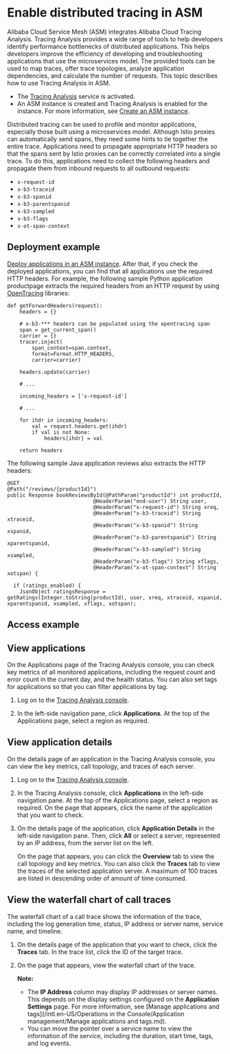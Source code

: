 # Enable distributed tracing in ASM

Alibaba Cloud Service Mesh \(ASM\) integrates Alibaba Cloud Tracing Analysis. Tracing Analysis provides a wide range of tools to help developers identify performance bottlenecks of distributed applications. This helps developers improve the efficiency of developing and troubleshooting applications that use the microservices model. The provided tools can be used to map traces, offer trace topologies, analyze application dependencies, and calculate the number of requests. This topic describes how to use Tracing Analysis in ASM.

-   The [Tracing Analysis](https://tracing-analysis.console.aliyun.com) service is activated.
-   An ASM instance is created and Tracing Analysis is enabled for the instance. For more information, see [Create an ASM instance]().

Distributed tracing can be used to profile and monitor applications, especially those built using a microservices model. Although Istio proxies can automatically send spans, they need some hints to tie together the entire trace. Applications need to propagate appropriate HTTP headers so that the spans sent by Istio proxies can be correctly correlated into a single trace. To do this, applications need to collect the following headers and propagate them from inbound requests to all outbound requests:

-   `x-request-id`
-   `x-b3-traceid`
-   `x-b3-spanid`
-   `x-b3-parentspanid`
-   `x-b3-sampled`
-   `x-b3-flags`
-   `x-ot-span-context`

## Deployment example

[Deploy applications in an ASM instance](). After that, if you check the deployed applications, you can find that all applications use the required HTTP headers. For example, the following sample Python application productpage extracts the required headers from an HTTP request by using [OpenTracing](https://opentracing.io/) libraries:

```
def getForwardHeaders(request):
    headers = {}

    # x-b3-*** headers can be populated using the opentracing span
    span = get_current_span()
    carrier = {}
    tracer.inject(
        span_context=span.context,
        format=Format.HTTP_HEADERS,
        carrier=carrier)

    headers.update(carrier)

    # ...

    incoming_headers = ['x-request-id']

    # ...

    for ihdr in incoming_headers:
        val = request.headers.get(ihdr)
        if val is not None:
            headers[ihdr] = val

    return headers
```

The following sample Java application reviews also extracts the HTTP headers:

```
@GET
@Path("/reviews/{productId}")
public Response bookReviewsById(@PathParam("productId") int productId,
                            @HeaderParam("end-user") String user,
                            @HeaderParam("x-request-id") String xreq,
                            @HeaderParam("x-b3-traceid") String xtraceid,
                            @HeaderParam("x-b3-spanid") String xspanid,
                            @HeaderParam("x-b3-parentspanid") String xparentspanid,
                            @HeaderParam("x-b3-sampled") String xsampled,
                            @HeaderParam("x-b3-flags") String xflags,
                            @HeaderParam("x-ot-span-context") String xotspan) {

  if (ratings_enabled) {
    JsonObject ratingsResponse = getRatings(Integer.toString(productId), user, xreq, xtraceid, xspanid, xparentspanid, xsampled, xflags, xotspan);
```

## Access example

## View applications

On the Applications page of the Tracing Analysis console, you can check key metrics of all monitored applications, including the request count and error count in the current day, and the health status. You can also set tags for applications so that you can filter applications by tag.

1.  Log on to the [Tracing Analysis console](https://tracing-analysis.console.aliyun.com/#/overview).

2.  In the left-side navigation pane, click **Applications**. At the top of the Applications page, select a region as required.


## View application details

On the details page of an application in the Tracing Analysis console, you can view the key metrics, call topology, and traces of each server.

1.  Log on to the [Tracing Analysis console](https://tracing-analysis.console.aliyun.com/#/overview).

2.  In the Tracing Analysis console, click **Applications** in the left-side navigation pane. At the top of the Applications page, select a region as required. On the page that appears, click the name of the application that you want to check.

3.  On the details page of the application, click **Application Details** in the left-side navigation pane. Then, click **All** or select a server, represented by an IP address, from the server list on the left.

    On the page that appears, you can click the **Overview** tab to view the call topology and key metrics. You can also click the **Traces** tab to view the traces of the selected application server. A maximum of 100 traces are listed in descending order of amount of time consumed.


## View the waterfall chart of call traces

The waterfall chart of a call trace shows the information of the trace, including the log generation time, status, IP address or server name, service name, and timeline.

1.  On the details page of the application that you want to check, click the **Traces** tab. In the trace list, click the ID of the target trace.

2.  On the page that appears, view the waterfall chart of the trace.

    **Note:**

    -   The **IP Address** column may display IP addresses or server names. This depends on the display settings configured on the **Application Settings** page. For more information, see [Manage applications and tags](/intl.en-US/Operations in the Console/Application management/Manage applications and tags.md).
    -   You can move the pointer over a service name to view the information of the service, including the duration, start time, tags, and log events.

